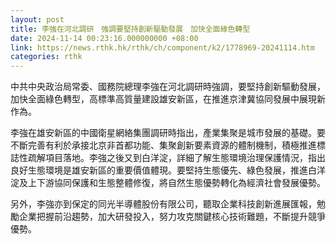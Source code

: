 ```yaml
---
layout: post
title: 李強在河北調研　強調要堅持創新驅動發展　加快全面綠色轉型
date: 2024-11-14 00:23:16.000000000 +08:00
link: https://news.rthk.hk/rthk/ch/component/k2/1778969-20241114.htm
categories: rthk
---
```


中共中央政治局常委、國務院總理李強在河北調研時強調，要堅持創新驅動發展，加快全面綠色轉型，高標準高質量建設雄安新區，在推進京津冀協同發展中展現新作為。

李強在雄安新區的中國衛星網絡集團調研時指出，產業集聚是城市發展的基礎。要不斷完善有利於承接北京非首都功能、集聚創新要素資源的體制機制，積極推進標誌性疏解項目落地。李強之後又到白洋淀，詳細了解生態環境治理保護情況，指出良好生態環境是雄安新區的重要價值體現。要堅持生態優先、綠色發展，推進白洋淀及上下游協同保護和生態整體修復，將自然生態優勢轉化為經濟社會發展優勢。

另外，李強亦到保定的同光半導體股份有限公司，聽取企業科技創新進展匯報，勉勵企業把握前沿趨勢，加大研發投入，努力攻克關鍵核心技術難題，不斷提升競爭優勢。

